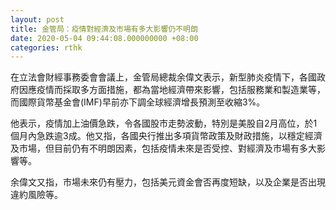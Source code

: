 ```yaml
---
layout: post
title: 金管局：疫情對經濟及市場有多大影響仍不明朗
date: 2020-05-04 09:44:08.000000000 +08:00
categories: rthk
---
```


在立法會財經事務委會會議上，金管局總裁余偉文表示，新型肺炎疫情下，各國政府因應疫情而採取多方面措施，都為當地經濟帶來影響，包括服務業和製造業等，而國際貨幣基金會(IMF)早前亦下調全球經濟增長預測至收縮3%。

他表示，疫情加上油價急跌，令各國股市走勢波動，特別是美股自2月高位，於1個月內急跌逾3成。他又指，各國央行推出多項貨幣政策及財政措施，以穩定經濟及市場，但目前仍有不明朗因素，包括疫情未來是否受控、對經濟及市場有多大影響等。

余偉文又指，市場未來仍有壓力，包括美元資金會否再度短缺，以及企業是否出現違約風險等。
